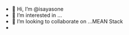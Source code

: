 - 👋 Hi, I’m @isayasone
- 👀 I’m interested in ...
- 💞️ I’m looking to collaborate on ...MEAN Stack
-

<!---
isayasone/isayasone is a ✨ special ✨ repository because its `README.md` (this file) appears on your GitHub profile.
You can click the Preview link to take a look at your changes.
--->
